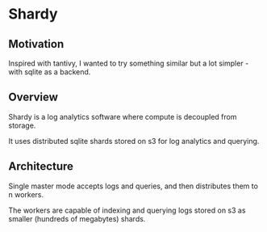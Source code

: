 # Shardy

## Motivation

Inspired with tantivy, I wanted to try something similar but a lot simpler - with sqlite as a backend.

## Overview

Shardy is a log analytics software where compute is decoupled from storage.

It uses distributed sqlite shards stored on s3 for log analytics and querying.

## Architecture

Single master mode accepts logs and queries, and then distributes them to n workers.

The workers are capable of indexing and querying logs stored on s3 as smaller (hundreds of megabytes) shards.
